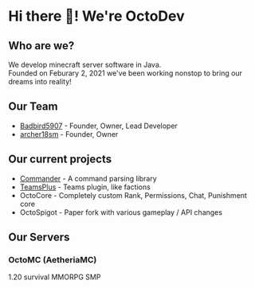 # Hi there 👋! We're OctoDev

## Who are we?
We develop minecraft server software in Java. <br>
Founded on Feburary 2, 2021 we've been working nonstop to bring our dreams into reality!

## Our Team
 - [Badbird5907](https://github.com/Badbird5907) - Founder, Owner, Lead Developer
 - [archer18sm](https://twitter.com/archer18sm) - Founder, Owner

## Our current projects
 - [Commander](https://github.com/OctoPvP/Commander) - A command parsing library
 - [TeamsPlus](https://github.com/OctoPvP/TeamsPlus) - Teams plugin, like factions
 - OctoCore - Completely custom Rank, Permissions, Chat, Punishment core
 - OctoSpigot - Paper fork with various gameplay / API changes

## Our Servers
### OctoMC (AetheriaMC)
1.20 survival MMORPG SMP
